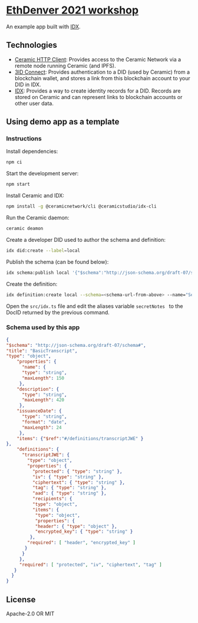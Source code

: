 # [EthDenver 2021 workshop](https://ceramicstudio.github.io/eth-denver-2021/)

An example app built with [IDX](https://idx.xyz/).

## Technologies

- [Ceramic HTTP Client](https://developers.ceramic.network/reference/javascript/clients/#http-client): Provides access to the Ceramic Network via a remote node running Ceramic (and IPFS).
- [3ID Connect](https://developers.ceramic.network/build/authentication/#did-provider-or-wallet): Provides authentication to a DID (used by Ceramic) from a blockchain wallet, and stores a link from this blockchain account to your DID in IDX.
- [IDX](https://idx.xyz/): Provides a way to create identity records for a DID. Records are stored on Ceramic and can represent links to blockchain accounts or other user data.

## Using demo app as a template



### Instructions
Install dependencies:
```sh
npm ci
```
Start the development server:
```sh
npm start
```

Install Ceramic and IDX:

```sh
npm install -g @ceramicnetwork/cli @ceramicstudio/idx-cli
```

Run the Ceramic daemon:

```sh
ceramic deamon
```

Create a developer DID used to author the schema and definition:

```sh
idx did:create --label=local
```

Publish the schema (can be found below):

```sh
idx schema:publish local '{"$schema":"http://json-schema.org/draft-07/schema#"...'
```

Create the definition:

```sh
idx definition:create local --schema=<schema-url-from-above> --name="Secret Notes" --description="Seret notes for myself and others"
```

Open the `src/idx.ts` file and edit the aliases variable `secretNotes ` to the DocID returned by the previous command.

### Schema used by this app

```json
{
"$schema": "http://json-schema.org/draft-07/schema#",
"title": "BasicTranscript",
"type": "object",
    "properties": {
      "name": {
      "type": "string",
      "maxLength": 150
     },
    "description": {
      "type": "string",
      "maxLength": 420
     },
    "issuanceDate": {
      "type": "string",
      "format": "date",
      "maxLength": 24
     },
    "items": {"$ref":"#/definitions/transcriptJWE" }
},
    "definitions": {
      "transcriptJWE": {
        "type": "object",
        "properties": {
          "protected": { "type": "string" },
          "iv": { "type": "string" },
          "ciphertext": { "type": "string" },
          "tag": { "type": "string" },
          "aad": { "type": "string" },
          "recipients": {
          "type": "object",
          "items": {
           "type": "object",
           "properties": {
           "header": { "type": "object" },
           "encrypted_key": { "type": "string" }
         },
        "required": [ "header", "encrypted_key" ]
       }
      }
     },
     "required": [ "protected", "iv", "ciphertext", "tag" ]
   }
  }
}
```






## License

Apache-2.0 OR MIT
